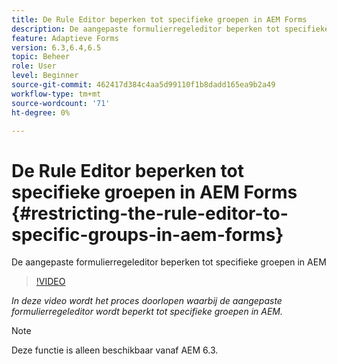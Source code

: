 ```yaml
---
title: De Rule Editor beperken tot specifieke groepen in AEM Forms
description: De aangepaste formulierregeleditor beperken tot specifieke groepen in AEM
feature: Adaptieve Forms
version: 6.3,6.4,6.5
topic: Beheer
role: User
level: Beginner
source-git-commit: 462417d384c4aa5d99110f1b8dadd165ea9b2a49
workflow-type: tm+mt
source-wordcount: '71'
ht-degree: 0%

---
```



# De Rule Editor beperken tot specifieke groepen in AEM Forms {#restricting-the-rule-editor-to-specific-groups-in-aem-forms}

De aangepaste formulierregeleditor beperken tot specifieke groepen in AEM

>[!VIDEO](https://video.tv.adobe.com/v/19470?quality=9&learn=on)

*In deze video wordt het proces doorlopen waarbij de aangepaste formulierregeleditor wordt beperkt tot specifieke groepen in AEM.*

>[!NOTE]
>
>Deze functie is alleen beschikbaar vanaf AEM 6.3.

